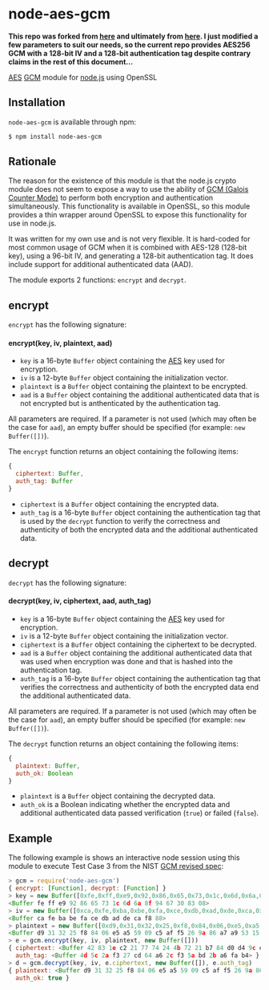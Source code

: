 node-aes-gcm
============

**This repo was forked from [here](https://github.com/rishah/node-aes-gcm) and ultimately from [here](https://github.com/xorbit/node-aes-gcm). I just modified a few parameters to suit our needs, so the current repo provides AES256 GCM with a 128-bit IV and a 128-bit authentication tag despite contrary claims in the rest of this document...**

[AES][] [GCM][] module for [node.js][node] using OpenSSL

[AES]: http://csrc.nist.gov/publications/fips/fips197/fips-197.pdf
[GCM]: http://csrc.nist.gov/publications/nistpubs/800-38D/SP-800-38D.pdf
[GCMr]: http://csrc.nist.gov/groups/ST/toolkit/BCM/documents/proposedmodes/gcm/gcm-revised-spec.pdf
[node]: http://nodejs.org

Installation
------------

`node-aes-gcm` is available through npm:

``` bash
$ npm install node-aes-gcm
```

Rationale
---------

The reason for the existence of this module is that the node.js crypto module does not seem to expose a way to use the ability of [GCM (Galois Counter Mode)][GCM] to perform both encryption and authentication simultaneously.  This functionality is available in OpenSSL, so this module provides a thin wrapper around OpenSSL to expose this functionality for use in node.js.

It was written for my own use and is not very flexible.  It is hard-coded for most common usage of GCM when it is combined with AES-128 (128-bit key), using a 96-bit IV, and generating a 128-bit authentication tag.  It does include support for additional authenticated data (AAD).

The module exports 2 functions: `encrypt` and `decrypt`.

encrypt
-------

`encrypt` has the following signature:

#### encrypt(key, iv, plaintext, aad)

* `key` is a 16-byte `Buffer` object containing the [AES][] key used for encryption.
* `iv` is a 12-byte `Buffer` object containing the initialization vector.
* `plaintext` is a `Buffer` object containing the plaintext to be encrypted.
* `aad` is a `Buffer` object containing the additional authenticated data that is not encrypted but is anthenticated by the authentication tag.

All parameters are required.  If a parameter is not used (which may often be the case for `aad`), an empty buffer should be specified (for example: `new Buffer([])`).

The `encrypt` function returns an object containing the following items:

``` javascript
{
  ciphertext: Buffer,
  auth_tag: Buffer
}
```

* `ciphertext` is a `Buffer` object containing the encrypted data.
* `auth_tag` is a 16-byte `Buffer` object containing the authentication tag that is used by the `decrypt` function to verify the correctness and authenticity of both the encrypted data and the additional authenticated data.

decrypt
-------

`decrypt` has the following signature:

#### decrypt(key, iv, ciphertext, aad, auth_tag)

* `key` is a 16-byte `Buffer` object containing the [AES][] key used for encryption.
* `iv` is a 12-byte `Buffer` object containing the initialization vector.
* `ciphertext` is a `Buffer` object containing the ciphertext to be decrypted.
* `aad` is a `Buffer` object containing the additional authenticated data that was used when encryption was done and that is hashed into the authentication tag.
* `auth_tag` is a 16-byte `Buffer` object containing the authentication tag that verifies the correctness and authenticity of both the encrypted data end the additional authenticated data.

All parameters are required.  If a parameter is not used (which may often be the case for `aad`), an empty buffer should be specified (for example: `new Buffer([])`).

The `decrypt` function returns an object containing the following items:

``` javascript
{
  plaintext: Buffer,
  auth_ok: Boolean
}
```

* `plaintext` is a `Buffer` object containing the decrypted data.
* `auth_ok` is a Boolean indicating whether the encrypted data and additional authenticated data passed verification (`true`) or failed (`false`).

Example
-------

The following example is shows an interactive node session using this module to execute Test Case 3 from the NIST [GCM revised spec][GCMr]:

``` javascript
> gcm = require('node-aes-gcm')
{ encrypt: [Function], decrypt: [Function] }
> key = new Buffer([0xfe,0xff,0xe9,0x92,0x86,0x65,0x73,0x1c,0x6d,0x6a,0x8f,0x94,0x67,0x30,0x83,0x08])
<Buffer fe ff e9 92 86 65 73 1c 6d 6a 8f 94 67 30 83 08>
> iv = new Buffer([0xca,0xfe,0xba,0xbe,0xfa,0xce,0xdb,0xad,0xde,0xca,0xf8,0x88])
<Buffer ca fe ba be fa ce db ad de ca f8 88>
> plaintext = new Buffer([0xd9,0x31,0x32,0x25,0xf8,0x84,0x06,0xe5,0xa5,0x59,0x09,0xc5,0xaf,0xf5,0x26,0x9a,0x86,0xa7,0xa9,0x53,0x15,0x34,0xf7,0xda,0x2e,0x4c,0x30,0x3d,0x8a,0x31,0x8a,0x72,0x1c,0x3c,0x0c,0x95,0x95,0x68,0x09,0x53,0x2f,0xcf,0x0e,0x24,0x49,0xa6,0xb5,0x25,0xb1,0x6a,0xed,0xf5,0xaa,0x0d,0xe6,0x57,0xba,0x63,0x7b,0x39,0x1a,0xaf,0xd2,0x55])
<Buffer d9 31 32 25 f8 84 06 e5 a5 59 09 c5 af f5 26 9a 86 a7 a9 53 15 34 f7 da 2e 4c 30 3d 8a 31 8a 72 1c 3c 0c 95 95 68 09 53 2f cf 0e 24 49 a6 b5 25 b1 6a ed ...>
> e = gcm.encrypt(key, iv, plaintext, new Buffer([]))
{ ciphertext: <Buffer 42 83 1e c2 21 77 74 24 4b 72 21 b7 84 d0 d4 9c e3 aa 21 2f 2c 02 a4 e0 35 c1 7e 23 29 ac a1 2e 21 d5 14 b2 54 66 93 1c 7d 8f 6a 5a ac 84 aa 05 1b a3 0b ...>,
  auth_tag: <Buffer 4d 5c 2a f3 27 cd 64 a6 2c f3 5a bd 2b a6 fa b4> }
> d = gcm.decrypt(key, iv, e.ciphertext, new Buffer([]), e.auth_tag)
{ plaintext: <Buffer d9 31 32 25 f8 84 06 e5 a5 59 09 c5 af f5 26 9a 86 a7 a9 53 15 34 f7 da 2e 4c 30 3d 8a 31 8a 72 1c 3c 0c 95 95 68 09 53 2f cf 0e 24 49 a6 b5 25 b1 6a ed ...>,
  auth_ok: true }

```

